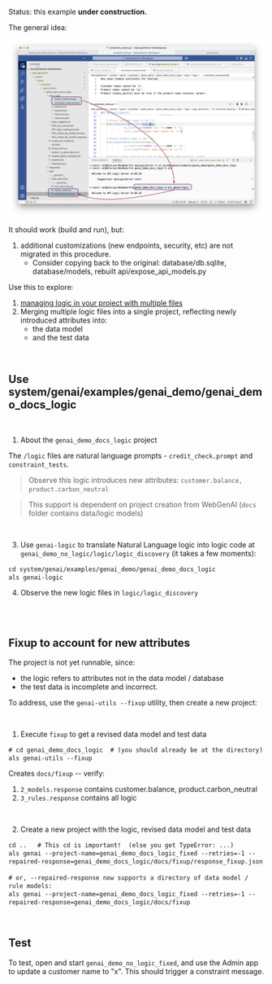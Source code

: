 Status: this example **under construction.**

The general idea:

![overview](./readme_genai_docs_logic.png)

It should work (build and run), but:

1. additional customizations (new endpoints, security, etc) are not migrated in this procedure.
    * Consider copying back to the original: database/db.sqlite, database/models, rebuilt api/expose_api_models.py

Use this to explore:

1. [managing logic in your project with multiple files](https://apilogicserver.github.io/Docs/WebGenAI-CLI/#ide-nat-language-docslogic)
2. Merging multiple logic files into a single project, reflecting newly introduced attributes into:
    * the data model
    * and the test data

<br/>

## Use system/genai/examples/genai_demo/genai_demo_docs_logic

<br/>

1. About the `genai_demo_docs_logic` project


The `/logic` files are natural language prompts - `credit_check.prompt` and `constraint_tests`.
 
> Observe this logic introduces new attributes: `customer.balance, product.carbon_neutral`

> This support is dependent on project creation from WebGenAI (`docs` folder contains data/logic models)

<br/>

3. Use `genai-logic` to translate Natural Language logic into logic code at `genai_demo_no_logic/logic/logic_discovery` (it takes a few moments):

```
cd system/genai/examples/genai_demo/genai_demo_docs_logic
als genai-logic
```

4. Observe the new logic files in `logic/logic_discovery`

<br/>
<br/>

## Fixup to account for new attributes

The project is not yet runnable, since: 
* the logic refers to attributes not in the data model / database
* the test data is incomplete and incorrect.

To address, use the `genai-utils --fixup` utility, then create a new project:

<br/>

1. Execute `fixup` to get a revised data model and test data

```
# cd genai_demo_docs_logic  # (you should already be at the directory)
als genai-utils --fixup    
```

Creates `docs/fixup` -- verify:
1.   `2_models.response` contains customer.balance, product.carbon_neutral
2.   `3_rules.response` contains all logic


<br/>

2. Create a new project with the logic, revised data model and test data

```
cd ..   # This cd is important!  (else you get TypeError: ...)
als genai --project-name=genai_demo_docs_logic_fixed --retries=-1 --repaired-response=genai_demo_docs_logic/docs/fixup/response_fixup.json

# or, --repaired-response now supports a directory of data model / rule models:
als genai --project-name=genai_demo_docs_logic_fixed --retries=-1 --repaired-response=genai_demo_docs_logic/docs/fixup
```

<br/>

## Test

To test, open and start `genai_demo_no_logic_fixed`, and use the Admin app to update a customer name to "x".  This should trigger a constraint message.